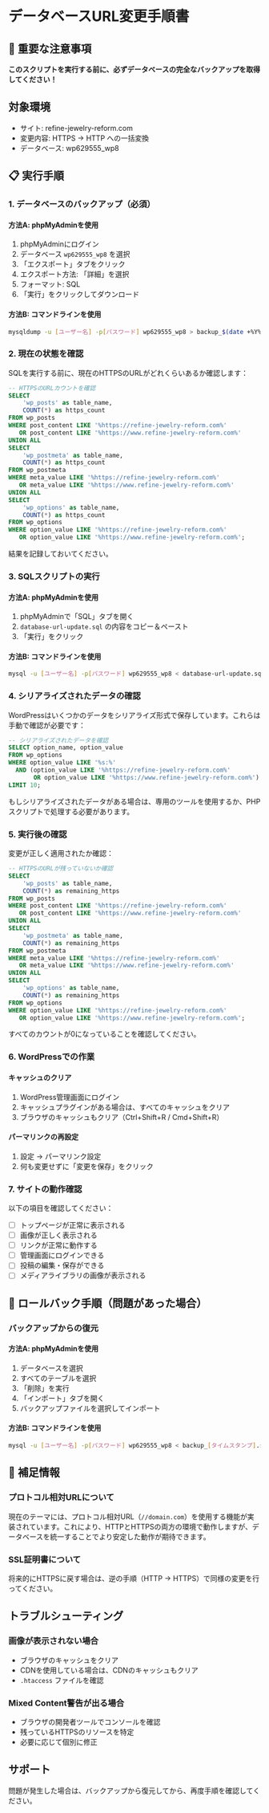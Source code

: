 # データベースURL変更手順書

## 🚨 重要な注意事項
**このスクリプトを実行する前に、必ずデータベースの完全なバックアップを取得してください！**

## 対象環境
- サイト: refine-jewelry-reform.com
- 変更内容: HTTPS → HTTP への一括変換
- データベース: wp629555_wp8

## 📋 実行手順

### 1. データベースのバックアップ（必須）

#### 方法A: phpMyAdminを使用
1. phpMyAdminにログイン
2. データベース `wp629555_wp8` を選択
3. 「エクスポート」タブをクリック
4. エクスポート方法: 「詳細」を選択
5. フォーマット: SQL
6. 「実行」をクリックしてダウンロード

#### 方法B: コマンドラインを使用
```bash
mysqldump -u [ユーザー名] -p[パスワード] wp629555_wp8 > backup_$(date +%Y%m%d_%H%M%S).sql
```

### 2. 現在の状態を確認

SQLを実行する前に、現在のHTTPSのURLがどれくらいあるか確認します：

```sql
-- HTTPSのURLカウントを確認
SELECT 
    'wp_posts' as table_name, 
    COUNT(*) as https_count 
FROM wp_posts 
WHERE post_content LIKE '%https://refine-jewelry-reform.com%' 
   OR post_content LIKE '%https://www.refine-jewelry-reform.com%'
UNION ALL
SELECT 
    'wp_postmeta' as table_name, 
    COUNT(*) as https_count 
FROM wp_postmeta 
WHERE meta_value LIKE '%https://refine-jewelry-reform.com%' 
   OR meta_value LIKE '%https://www.refine-jewelry-reform.com%'
UNION ALL
SELECT 
    'wp_options' as table_name, 
    COUNT(*) as https_count 
FROM wp_options 
WHERE option_value LIKE '%https://refine-jewelry-reform.com%' 
   OR option_value LIKE '%https://www.refine-jewelry-reform.com%';
```

結果を記録しておいてください。

### 3. SQLスクリプトの実行

#### 方法A: phpMyAdminを使用
1. phpMyAdminで「SQL」タブを開く
2. `database-url-update.sql` の内容をコピー＆ペースト
3. 「実行」をクリック

#### 方法B: コマンドラインを使用
```bash
mysql -u [ユーザー名] -p[パスワード] wp629555_wp8 < database-url-update.sql
```

### 4. シリアライズされたデータの確認

WordPressはいくつかのデータをシリアライズ形式で保存しています。これらは手動で確認が必要です：

```sql
-- シリアライズされたデータを確認
SELECT option_name, option_value 
FROM wp_options 
WHERE option_value LIKE '%s:%' 
  AND (option_value LIKE '%https://refine-jewelry-reform.com%' 
       OR option_value LIKE '%https://www.refine-jewelry-reform.com%')
LIMIT 10;
```

もしシリアライズされたデータがある場合は、専用のツールを使用するか、PHPスクリプトで処理する必要があります。

### 5. 実行後の確認

変更が正しく適用されたか確認：

```sql
-- HTTPSのURLが残っていないか確認
SELECT 
    'wp_posts' as table_name, 
    COUNT(*) as remaining_https 
FROM wp_posts 
WHERE post_content LIKE '%https://refine-jewelry-reform.com%' 
   OR post_content LIKE '%https://www.refine-jewelry-reform.com%'
UNION ALL
SELECT 
    'wp_postmeta' as table_name, 
    COUNT(*) as remaining_https 
FROM wp_postmeta 
WHERE meta_value LIKE '%https://refine-jewelry-reform.com%' 
   OR meta_value LIKE '%https://www.refine-jewelry-reform.com%'
UNION ALL
SELECT 
    'wp_options' as table_name, 
    COUNT(*) as remaining_https 
FROM wp_options 
WHERE option_value LIKE '%https://refine-jewelry-reform.com%' 
   OR option_value LIKE '%https://www.refine-jewelry-reform.com%';
```

すべてのカウントが0になっていることを確認してください。

### 6. WordPressでの作業

#### キャッシュのクリア
1. WordPress管理画面にログイン
2. キャッシュプラグインがある場合は、すべてのキャッシュをクリア
3. ブラウザのキャッシュもクリア（Ctrl+Shift+R / Cmd+Shift+R）

#### パーマリンクの再設定
1. 設定 → パーマリンク設定
2. 何も変更せずに「変更を保存」をクリック

### 7. サイトの動作確認

以下の項目を確認してください：

- [ ] トップページが正常に表示される
- [ ] 画像が正しく表示される
- [ ] リンクが正常に動作する
- [ ] 管理画面にログインできる
- [ ] 投稿の編集・保存ができる
- [ ] メディアライブラリの画像が表示される

## 🔄 ロールバック手順（問題があった場合）

### バックアップからの復元

#### 方法A: phpMyAdminを使用
1. データベースを選択
2. すべてのテーブルを選択
3. 「削除」を実行
4. 「インポート」タブを開く
5. バックアップファイルを選択してインポート

#### 方法B: コマンドラインを使用
```bash
mysql -u [ユーザー名] -p[パスワード] wp629555_wp8 < backup_[タイムスタンプ].sql
```

## 📝 補足情報

### プロトコル相対URLについて
現在のテーマには、プロトコル相対URL（`//domain.com`）を使用する機能が実装されています。これにより、HTTPとHTTPSの両方の環境で動作しますが、データベースを統一することでより安定した動作が期待できます。

### SSL証明書について
将来的にHTTPSに戻す場合は、逆の手順（HTTP → HTTPS）で同様の変更を行ってください。

## トラブルシューティング

### 画像が表示されない場合
- ブラウザのキャッシュをクリア
- CDNを使用している場合は、CDNのキャッシュもクリア
- `.htaccess` ファイルを確認

### Mixed Content警告が出る場合
- ブラウザの開発者ツールでコンソールを確認
- 残っているHTTPSのリソースを特定
- 必要に応じて個別に修正

## サポート
問題が発生した場合は、バックアップから復元してから、再度手順を確認してください。